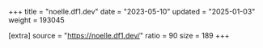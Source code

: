 +++
title = "noelle.df1.dev"
date = "2023-05-10"
updated = "2025-01-03"
weight = 193045

[extra]
source = "https://noelle.df1.dev/"
ratio = 90
size = 189
+++
